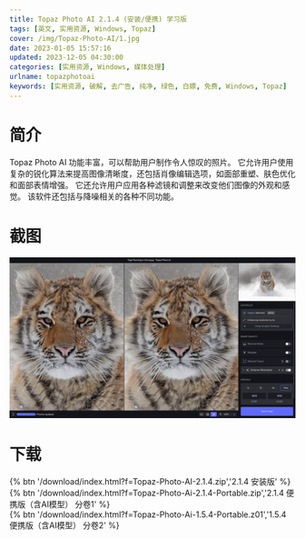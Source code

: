 ```yaml
---
title: Topaz Photo AI 2.1.4 (安装/便携) 学习版
tags: [英文, 实用资源, Windows, Topaz]
cover: /img/Topaz-Photo-AI/1.jpg
date: 2023-01-05 15:57:16
updated: 2023-12-05 04:30:00
categories: [实用资源, Windows, 媒体处理]
urlname: topazphotoai
keywords: [实用资源, 破解, 去广告, 纯净, 绿色, 白嫖, 免费, Windows, Topaz]
---
```


# 简介

Topaz Photo AI 功能丰富，可以帮助用户制作令人惊叹的照片。 它允许用户使用复杂的锐化算法来提高图像清晰度，还包括肖像编辑选项，如面部重塑、肤色优化和面部表情增强。 它还允许用户应用各种滤镜和调整来改变他们图像的外观和感觉。 该软件还包括与降噪相关的各种不同功能。

# 截图

![](/img/Topaz-Photo-AI/2.jpg)

# 下载

{% btn '/download/index.html?f=Topaz-Photo-AI-2.1.4.zip','2.1.4 安装版' %}
<br>
{% btn '/download/index.html?f=Topaz-Photo-Ai-2.1.4-Portable.zip','2.1.4 便携版（含AI模型） 分卷1' %}
<br>
{% btn '/download/index.html?f=Topaz-Photo-Ai-1.5.4-Portable.z01','1.5.4 便携版（含AI模型） 分卷2' %}
